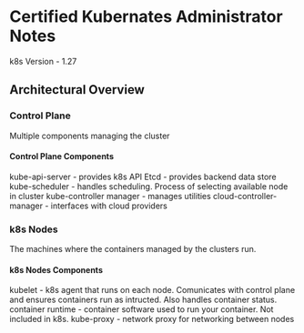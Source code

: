 # Certified Kubernates Administrator Notes

k8s Version - 1.27

## Architectural Overview

### Control Plane

Multiple components managing the cluster

#### Control Plane Components

kube-api-server - provides k8s API
Etcd - provides backend data store
kube-scheduler - handles scheduling. Process of selecting available node in cluster
kube-controller manager - manages utilities
cloud-controller-manager - interfaces with cloud providers

### k8s Nodes

The machines where the containers managed by the clusters run.

#### k8s Nodes Components

kubelet - k8s agent that runs on each node. Comunicates with control plane and ensures containers run as intructed. Also handles container status.
container runtime - container software used to run your container. Not included in k8s.
kube-proxy - network proxy for networking between nodes
